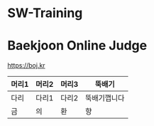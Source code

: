 # SW-Training
# Baekjoon Online Judge
https://boj.kr<br>

머리1 | 머리2 | 머리3 | 뚝배기
---- | ---- | ---- | ----
다리 | 다리1 | 다리2 | 뚝배기깹니다
금 | 의 | 환 | 향
